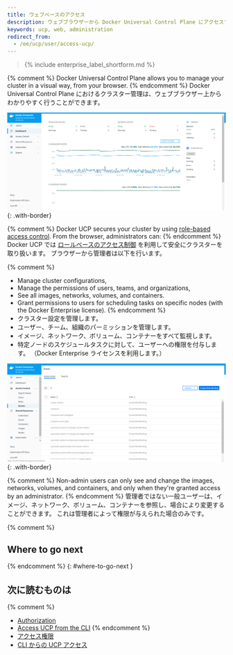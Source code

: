 ```yaml
---
title: ウェブベースのアクセス
description: ウェブブラウザーから Docker Universal Control Plane にアクセスする方法について学びます。
keywords: ucp, web, administration
redirect_from:
  - /ee/ucp/user/access-ucp/
---
```


>{% include enterprise_label_shortform.md %}

{% comment %}
Docker Universal Control Plane allows you to manage your cluster in a visual
way, from your browser.
{% endcomment %}
Docker Universal Control Plane におけるクラスター管理は、ウェブブラウザー上からわかりやすく行うことができます。

![](../images/web-based-access-1.png){: .with-border}


{% comment %}
Docker UCP secures your cluster by using
[role-based access control](../authorization/index.md).
From the browser, administrators can:
{% endcomment %}
Docker UCP では [ロールベースのアクセス制御](../authorization/index.md) を利用して安全にクラスターを取り扱います。
ブラウザーから管理者は以下を行います。

{% comment %}
* Manage cluster configurations,
* Manage the permissions of users, teams, and organizations,
* See all images, networks, volumes, and containers.
* Grant permissions to users for scheduling tasks on specific nodes
  (with the Docker Enterprise license).
{% endcomment %}
* クラスター設定を管理します。
* ユーザー、チーム、組織のパーミッションを管理します。
* イメージ、ネットワーク、ボリューム、コンテナーをすべて監視します。
* 特定ノードのスケジュールタスクに対して、ユーザーへの権限を付与します。
  （Docker Enterprise ライセンスを利用します。）

![](../images/web-based-access-2.png){: .with-border}

{% comment %}
Non-admin users can only see and change the images, networks, volumes, and
containers, and only when they're granted access by an administrator.
{% endcomment %}
管理者ではない一般ユーザーは、イメージ、ネットワーク、ボリューム、コンテナーを参照し、場合により変更することができます。
これは管理者によって権限が与えられた場合のみです。

{% comment %}
## Where to go next
{% endcomment %}
{: #where-to-go-next }
## 次に読むものは

{% comment %}
- [Authorization](../authorization.md)
- [Access UCP from the CLI](cli.md)
{% endcomment %}
- [アクセス権限](../authorization.md)
- [CLI からの UCP アクセス](cli.md)
